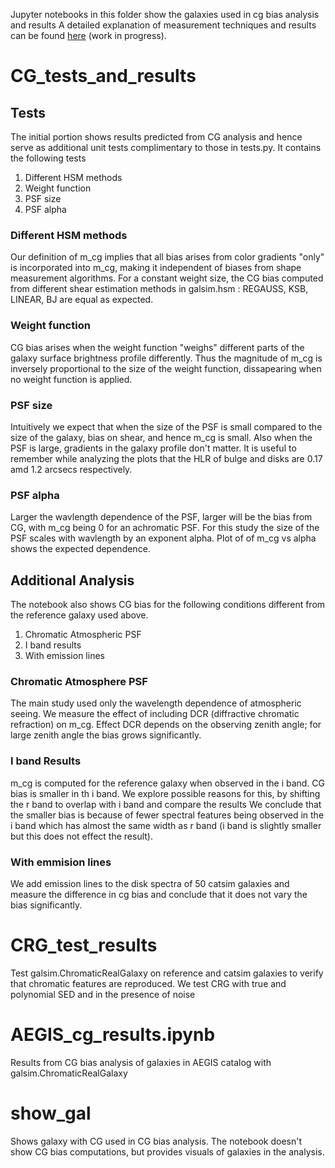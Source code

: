 Jupyter notebooks in this folder show the galaxies used in cg bias analysis and results
A detailed explanation of measurement techniques and results can be found
[here](https://www.overleaf.com/read/wqztwvtnxhvn) (work in progress).

# CG_tests_and_results

## Tests
The initial portion shows results predicted from CG analysis and hence serve as additional unit tests
complimentary to those in tests.py.
It contains the following tests
1. Different HSM methods
1. Weight function
1. PSF size
1. PSF alpha  

### Different HSM methods
Our definition of m_cg implies that all bias arises from color gradients "only" is incorporated into m_cg,
making it independent of biases from shape measurement algorithms. For a constant weight size, the CG 
bias computed from different shear estimation methods in galsim.hsm : REGAUSS, KSB, LINEAR, BJ are equal
as expected. 

### Weight function
CG bias arises when the weight function "weighs" different parts of the galaxy surface brightness profile
differently. Thus the magnitude of m_cg is inversely proportional to the size of the weight function, 
dissapearing when no weight function is applied.

### PSF size
Intuitively we expect that when the size of the PSF is small compared to the size of the galaxy, bias on 
shear, and hence m_cg is small. Also when the PSF is large, gradients in the galaxy profile don't matter.
It is useful to remember while analyzing the plots that the HLR of bulge and disks are 0.17 amd 1.2 arcsecs
respectively.


### PSF alpha
Larger the wavlength dependence of the PSF, larger will be the bias from CG, with m_cg being 0 for an
achromatic PSF. For this study the size of the PSF scales with wavlength by an exponent alpha. Plot of 
of m_cg vs alpha shows the expected dependence.


## Additional Analysis
The notebook also shows CG bias for the following conditions different from the reference galaxy used above.
1. Chromatic Atmospheric PSF
1. I band results
1. With emission lines

### Chromatic Atmosphere PSF
The main study used only the wavelength dependence of atmospheric seeing. We measure the effect of
including DCR (diffractive chromatic refraction) on m_cg. Effect DCR depends on the observing zenith
angle; for large zenith angle the bias grows significantly.

### I band Results
m_cg is computed for the reference galaxy when observed in the i band. CG bias is smaller in th i band.
We explore possible reasons for this, by shifting the r band to overlap with i band and compare the results
We conclude that the smaller bias is because of fewer spectral features being observed in the i band which has
almost the same width as r band (i band is slightly smaller but this does not effect the result).

### With emmision lines
We add emission lines to the disk spectra of 50 catsim galaxies and measure the difference in cg bias
and conclude that it does not vary the bias significantly.

# CRG_test_results
Test galsim.ChromaticRealGalaxy on reference and catsim galaxies to verify that chromatic features
are reproduced. We test CRG with true and polynomial SED and in the presence of noise

# AEGIS_cg_results.ipynb
Results from CG bias analysis of galaxies in AEGIS catalog with galsim.ChromaticRealGalaxy

# show_gal
Shows galaxy with CG used in CG bias analysis. The notebook doesn't show CG bias computations,
but provides visuals of galaxies in the analysis.
